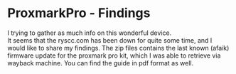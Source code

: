 # ProxmarkPro - Findings
I trying to gather as much info on this wonderful device.<br/>
It seems that the ryscc.com has been down for quite some time, and I would like to share my findings.
The zip files contains the last known (afaik) firmware update for the proxmark pro kit, which I was able to retrieve via
wayback machine. You can find the guide in pdf format as well.
